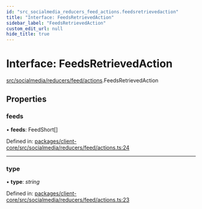 ```yaml
---
id: "src_socialmedia_reducers_feed_actions.feedsretrievedaction"
title: "Interface: FeedsRetrievedAction"
sidebar_label: "FeedsRetrievedAction"
custom_edit_url: null
hide_title: true
---
```


# Interface: FeedsRetrievedAction

[src/socialmedia/reducers/feed/actions](../modules/src_socialmedia_reducers_feed_actions.md).FeedsRetrievedAction

## Properties

### feeds

• **feeds**: FeedShort[]

Defined in: [packages/client-core/src/socialmedia/reducers/feed/actions.ts:24](https://github.com/xr3ngine/xr3ngine/blob/716a06460/packages/client-core/src/socialmedia/reducers/feed/actions.ts#L24)

___

### type

• **type**: *string*

Defined in: [packages/client-core/src/socialmedia/reducers/feed/actions.ts:23](https://github.com/xr3ngine/xr3ngine/blob/716a06460/packages/client-core/src/socialmedia/reducers/feed/actions.ts#L23)
